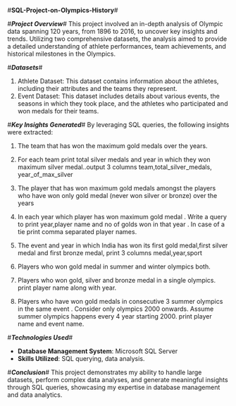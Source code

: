 #**SQL-Project-on-Olympics-History**#

#***Project Overview***#
This project involved an in-depth analysis of Olympic data spanning 120 years, from 1896 to 2016, to uncover key insights and trends. Utilizing two comprehensive datasets, the analysis aimed to provide a detailed understanding of athlete performances, team achievements, and historical milestones in the Olympics.

#***Datasets***#
1. Athlete Dataset: This dataset contains information about the athletes, including their attributes and the teams they represent.
2. Event Dataset: This dataset includes details about various events, the seasons in which they took place, and the athletes who participated and won medals for their teams.

#***Key Insights Generated***#
By leveraging SQL queries, the following insights were extracted:

1. The team that has won the maximum gold medals over the years.

2. For each team print total silver medals and year in which they won maximum silver medal..output 3 columns team,total_silver_medals, year_of_max_silver

3. The player that has won maximum gold medals amongst the players who have won only gold medal (never won silver or bronze) over the years

4. In each year which player has won maximum gold medal . Write a query to print year,player name and no of golds won in that year . In case of a tie print comma separated player names.

5. The event and year in which India has won its first gold medal,first silver medal and first bronze medal, print 3 columns medal,year,sport

6. Players who won gold medal in summer and winter olympics both.

7. Players who won gold, silver and bronze medal in a single olympics. print player name along with year.

8. Players who have won gold medals in consecutive 3 summer olympics in the same event . Consider only olympics 2000 onwards. Assume summer olympics happens every 4 year starting 2000. print player name and event name.

#***Technologies Used***#
- **Database Management System**: Microsoft SQL Server
- **Skills Utilized**: SQL querying, data analysis.

#***Conclusion***#
This project demonstrates my ability to handle large datasets, perform complex data analyses, and generate meaningful insights through SQL queries, showcasing my expertise in database management and data analytics.

